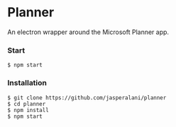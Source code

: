 # Planner

An electron wrapper around the Microsoft Planner app.

### Start
```shell
$ npm start
```

### Installation
```shell
$ git clone https://github.com/jasperalani/planner
$ cd planner
$ npm install
$ npm start
```
